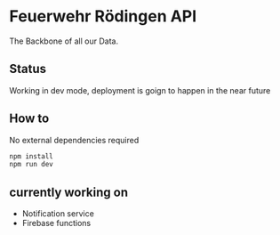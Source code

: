 # Feuerwehr Rödingen API

The Backbone of all our Data.

## Status

Working in dev mode, deployment is goign to happen in the near future

## How to

No external dependencies required

```bash
npm install
npm run dev
```

## currently working on

- Notification service
- Firebase functions
